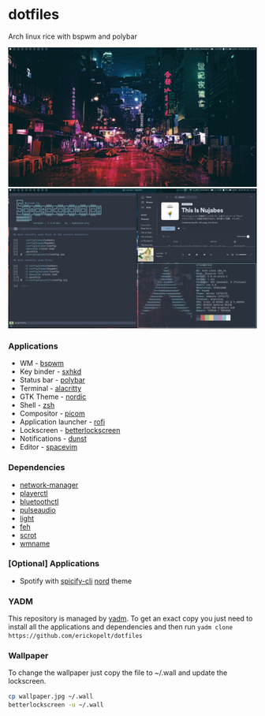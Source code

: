 # dotfiles

Arch linux rice with bspwm and polybar

![clean-preview](./clean-preview.jpg)
![busy-preview](./busy-preview.jpg)

### Applications

- WM - [bspwm](https://github.com/baskerville/bspwm)
- Key binder - [sxhkd](https://github.com/baskerville/sxhkd)
- Status bar - [polybar](https://github.com/polybar/polybar)
- Terminal - [alacritty](https://github.com/alacritty/alacritty)
- GTK Theme - [nordic](https://github.com/EliverLara/Nordic)
- Shell - [zsh](https://github.com/ohmyzsh/ohmyzsh)
- Compositor - [picom](https://github.com/yshui/picom)
- Application launcher - [rofi](https://github.com/davatorium/rofi)
- Lockscreen - [betterlockscreen](https://github.com/pavanjadhaw/betterlockscreen)
- Notifications - [dunst](https://github.com/dunst-project/dunst)
- Editor - [spacevim](https://github.com/SpaceVim/SpaceVim)

### Dependencies

- [network-manager](https://gitlab.freedesktop.org/NetworkManager/NetworkManager)
- [playerctl](https://github.com/altdesktop/playerctl)
- [bluetoothctl](https://www.archlinux.org/packages/extra/x86_64/bluez-utils/)
- [pulseaudio](https://wiki.archlinux.org/index.php/PulseAudio)
- [light](https://github.com/haikarainen/light)
- [feh](https://wiki.archlinux.org/index.php/feh)
- [scrot](https://github.com/resurrecting-open-source-projects/scrot)
- [wmname](https://www.archlinux.org/packages/community/x86_64/wmname/)


### [Optional] Applications

- Spotify with [spicify-cli](https://github.com/khanhas/spicetify-cli) [nord](https://github.com/morpheusthewhite/spicetify-themes/tree/master/Nord) theme

### YADM 

This repository is managed by [yadm](https://github.com/TheLocehiliosan/yadm). To get an exact copy you just need to install all the applications and dependencies and then run ```yadm clone https://github.com/erickopelt/dotfiles```

### Wallpaper

To change the wallpaper just copy the file to ~/.wall and update the lockscreen.

``` bash
cp wallpaper.jpg ~/.wall 
betterlockscreen -u ~/.wall
```


